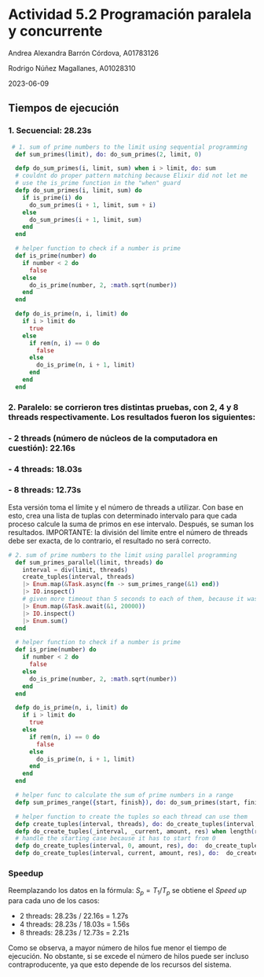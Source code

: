 # Actividad 5.2 Programación paralela y concurrente

Andrea Alexandra Barrón Córdova, A01783126

Rodrigo Núñez Magallanes, A01028310

2023-06-09

## Tiempos de ejecución

### 1. Secuencial: 28.23s

```elixir
 # 1. sum of prime numbers to the limit using sequential programming
  def sum_primes(limit), do: do_sum_primes(2, limit, 0)

  defp do_sum_primes(i, limit, sum) when i > limit, do: sum
  # couldnt do proper pattern matching because Elixir did not let me
  # use the is_prime function in the "when" guard
  defp do_sum_primes(i, limit, sum) do
    if is_prime(i) do
      do_sum_primes(i + 1, limit, sum + i)
    else
      do_sum_primes(i + 1, limit, sum)
    end
  end

  # helper function to check if a number is prime
  def is_prime(number) do
    if number < 2 do
      false
    else
      do_is_prime(number, 2, :math.sqrt(number))
    end
  end

  defp do_is_prime(n, i, limit) do
    if i > limit do
      true
    else
      if rem(n, i) == 0 do
        false
      else
        do_is_prime(n, i + 1, limit)
      end
    end
  end
```

### 2. Paralelo: se corrieron tres distintas pruebas, con 2, 4 y 8 threads respectivamente. Los resultados fueron los siguientes:

### - 2 threads (número de núcleos de la computadora en cuestión): 22.16s

### - 4 threads: 18.03s

### - 8 threads: 12.73s

Esta versión toma el límite y el número de threads a utilizar. Con base en esto, crea una lista de tuplas con determinado intervalo para que cada proceso calcule la suma de primos en ese intervalo. Después, se suman los resultados. IMPORTANTE: la división del límite entre el número de threads debe ser exacta, de lo contrario, el resultado no será correcto.

```elixir
# 2. sum of prime numbers to the limit using parallel programming
  def sum_primes_parallel(limit, threads) do
    interval = div(limit, threads)
    create_tuples(interval, threads)
    |> Enum.map(&Task.async(fn -> sum_primes_range(&1) end))
    |> IO.inspect()
    # given more timeout than 5 seconds to each of them, because it was breaking
    |> Enum.map(&Task.await(&1, 20000))
    |> IO.inspect()
    |> Enum.sum()
  end

  # helper function to check if a number is prime
  def is_prime(number) do
    if number < 2 do
      false
    else
      do_is_prime(number, 2, :math.sqrt(number))
    end
  end

  defp do_is_prime(n, i, limit) do
    if i > limit do
      true
    else
      if rem(n, i) == 0 do
        false
      else
        do_is_prime(n, i + 1, limit)
      end
    end
  end

  # helper func to calculate the sum of prime numbers in a range
  defp sum_primes_range({start, finish}), do: do_sum_primes(start, finish, 0)

  # helper function to create the tuples so each thread can use them
  defp create_tuples(interval, threads), do: do_create_tuples(interval, 0, threads, [])
  defp do_create_tuples(_interval, _current, amount, res) when length(res) == amount, do: Enum.reverse(res)
  # handle the starting case because it has to start from 0
  defp do_create_tuples(interval, 0, amount, res), do:  do_create_tuples(interval, interval + 1, amount, [{0, interval} | res])
  defp do_create_tuples(interval, current, amount, res), do:  do_create_tuples(interval, current + interval, amount, [{current, current + interval - 1} | res])
```

### Speedup

Reemplazando los datos en la fórmula: $S_p = T_1 / T_p$
se obtiene el _Speed up_ para cada uno de los casos:

-  2 threads: 28.23s / 22.16s = 1.27s
-  4 threads: 28.23s / 18.03s = 1.56s
-  8 threads: 28.23s / 12.73s = 2.21s

Como se observa, a mayor número de hilos fue menor el tiempo de ejecución. No obstante, si se excede el número de hilos puede ser incluso contraproducente, ya que esto depende de los recursos del sistema.
